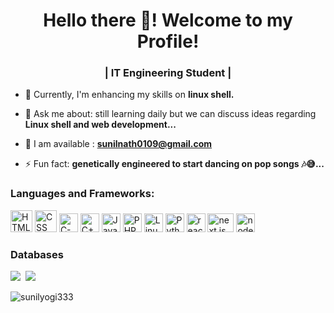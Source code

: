 <h1 align="center">Hello there 🙂! Welcome to my Profile!</h1>
<h3 align="center"><b> | IT Engineering Student |  </b></h3>

- 🌱 Currently, I'm enhancing my skills on **linux shell.**

- 💬 Ask me about: still learning daily but we can discuss ideas regarding **Linux shell and web development...**

- 💬 I am available : **sunilnath0109@gmail.com**

- ⚡ Fun fact: **genetically engineered to start dancing on pop songs 🎶😅...**
<h3 align="left">Languages and Frameworks:</h3>
<p>
    <spam><img height="35" title="HTML" src="https://upload.wikimedia.org/wikipedia/commons/thumb/6/61/HTML5_logo_and_wordmark.svg/1024px-HTML5_logo_and_wordmark.svg.png"></spam>
    <spam><img height="35" title="CSS" src="https://upload.wikimedia.org/wikipedia/commons/thumb/d/d5/CSS3_logo_and_wordmark.svg/800px-CSS3_logo_and_wordmark.svg.png"></spam>
    <spam><img height="30" title="C-Programming" src="https://upload.wikimedia.org/wikipedia/commons/thumb/1/18/C_Programming_Language.svg/640px-C_Programming_Language.svg.png"></spam>
    <spam><img height="30" title="C++" src="https://upload.wikimedia.org/wikipedia/commons/thumb/1/18/ISO_C%2B%2B_Logo.svg/640px-ISO_C%2B%2B_Logo.svg.png"></spam>
    <spam><img height="30" title="JavaScript" src="https://upload.wikimedia.org/wikipedia/commons/thumb/9/99/Unofficial_JavaScript_logo_2.svg/640px-Unofficial_JavaScript_logo_2.svg.png"></spam>
    <spam><img height="30" title="PHP" src="https://upload.wikimedia.org/wikipedia/commons/thumb/2/27/PHP-logo.svg/1920px-PHP-logo.svg.png"></spam>
    <spam><img height="30" title="Linux" src="https://upload.wikimedia.org/wikipedia/commons/thumb/d/dd/Linux_logo.jpg/640px-Linux_logo.jpg"></spam>
    <spam><img height="30" title="Python" src="https://upload.wikimedia.org/wikipedia/commons/thumb/c/c3/Python-logo-notext.svg/640px-Python-logo-notext.svg.png"></spam>
    <spam><img height="30" title="react js" src= "https://upload.wikimedia.org/wikipedia/commons/a/a7/React-icon.svg"</spam>
    <spam><img height="30" width="42" title="next js" src= "https://upload.wikimedia.org/wikipedia/commons/thumb/8/8e/Nextjs-logo.svg/640px-Nextjs-logo.svg.png"</spam>
    <spam><img height="30" title="node js" src= "https://upload.wikimedia.org/wikipedia/commons/thumb/d/d9/Node.js_logo.svg/640px-Node.js_logo.svg.png"</spam>
</p>
<h3><b>Databases</b></h3>
<p>
<img src="https://img.shields.io/badge/MySQL-007acc?style=for-the-badge&logo=mysql&logoColor=ffffff"/>&nbsp;
<img src="https://img.shields.io/badge/MongoDB-4EA94B?style=for-the-badge&logo=mongodb&logoColor=white" />&nbsp;
</p>

<p align="left"> <img src="https://komarev.com/ghpvc/?username=sunilyogi333&label=Profile%20views&color=0e75b6&style=flat" alt="sunilyogi333" /> </p>
